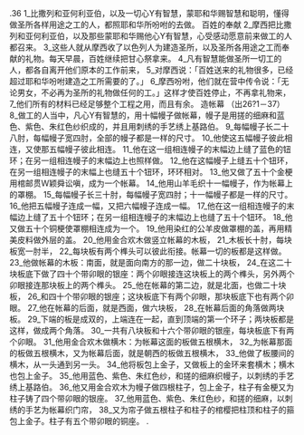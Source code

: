 .36 
1_比撒列和亚何利亚伯，以及一切心Y有智慧，蒙耶和华赐智慧和聪明，懂得做圣所各样用途之工的人，都照耶和华所吩咐的去做。 
百姓的奉献 
2_摩西把比撒列和亚何利亚伯，以及那些蒙耶和华赐他心Y有智慧，心受感动愿意前来做工的人都召来。 3_这些人就从摩西收了以色列人为建造圣所，以及圣所各用途之工而奉献的礼物。每天早晨，百姓继续把甘心祭拿来。 4_凡有智慧能做圣所一切工的人，都各自离开他们原本的工作前来， 5_对摩西说：「百姓送来的礼物很多，已经超过耶和华吩咐建造之工所需要的了。」 6_摩西吩咐，他们就在营中传令说：「无论男女，不必再为圣所的礼物做任何的工。」这样才使百姓停止，不再拿礼物来， 7_他们所有的材料已经足够整个工程之用，而且有余。 
造帐幕 
（出26?1－37） 
8_做工的人当中，凡心Y有智慧的，用十幅幔子做帐幕，幔子是用搓的细麻和蓝色、紫色、朱红色纱织成的，并且用刺绣的手艺绣上基路伯。 9_每幅幔子长二十八肘，每幅幔子宽四肘，全部的幔子都是一样的尺寸。 10_他使这五幅幔子彼此相连，又使那五幅幔子彼此相连。 11_他在这一组相连幔子的末幅边上缝了蓝色的钮环；在另一组相连幔子的末幅边上也照样做。 12_他在这幅幔子上缝五十个钮环，在另一组相连幔子的末幅上也缝五十个钮环，环环相对。 13_他又做了五十个金梗用棺邮贯Ｗ颖舜讼嗔，成为一个帐幕。 
14_他用山羊毛织十一幅幔子，作为帐幕上的罩棚。 15_每幅幔子长三十肘，每幅幔子宽四肘；十一幅幔子都是一样的尺寸。 16_他把五幅幔子连成一幅，又把六幅幔子连成一幅。 17_他在这一组相连幔子的末幅边上缝了五十个钮环；在另一组相连幔子的末幅边上也缝了五十个钮环。 18_他又做五十个铜梗使罩棚相连成为一个。 19_他用染红的公羊皮做罩棚的盖，再用精美皮料做外层的盖。 
20_他用金合欢木做竖立帐幕的木板， 21_木板长十肘，每块板宽一肘半， 22_每块板有两个榫头可以彼此衔接。帐幕一切的板都是这样做。 23_他做帐幕的木板：南面，就是面向南方的那一边，做二十块板， 24_在这二十块板底下做了四十个带卯眼的银座：两个卯眼接连这块板上的两个榫头，另外两个卯眼接连那块板上的两个榫头。 25_他在帐幕的第二边，就是北面，也做二十块板， 26_和四十个带卯眼的银座；这块板底下有两个卯眼，那块板底下也有两个卯眼。 27_他在帐幕的后面，就是西面，做六块板， 28_在帐幕后面的角落做两块板。 29_下端的板是成双的，上端连在一起，直到顶端的第一个环子；两块板都是这样，做成两个角落。 30_一共有八块板和十六个带卯眼的银座，每块板底下有两个卯眼。 
31_他用金合欢木做横木：为帐幕这面的板做五根横木， 32_为帐幕那面的板做五根横木，又为帐幕后面，就是朝西的板做五根横木， 33_他做了板腰间的横木，从一头通到另一头。 34_他将板包上金子，又做板上的金环来套横木；横木也包上金子。 
35_他用蓝色、紫色、朱红色纱，和搓的细麻织幔子，以刺绣的手艺绣上基路伯。 36_他又用金合欢木为幔子做四根柱子，包上金子，柱子有金梗又为柱子铸了四个带卯眼的银座。 37_他用蓝色、紫色、朱红色纱，和搓的细麻，以刺绣的手艺为帐幕织门帘， 38_又为帘子做五根柱子和柱子的棺樱把柱顶和柱子的箍包上金子。柱子有五个带卯眼的铜座。 
.